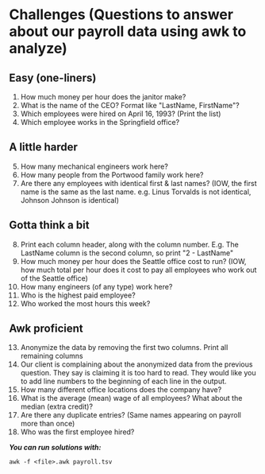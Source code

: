 # **Challenges (Questions to answer about our payroll data using awk to analyze)**

## **Easy (one-liners)**
1. How much money per hour does the janitor make?
2. What is the name of the CEO? Format like "LastName, FirstName"?
3. Which employees were hired on April 16, 1993? (Print the list)
4. Which employee works in the Springfield office?

## **A little harder**
5. How many mechanical engineers work here?
6. How many people from the Portwood family work here?
7. Are there any employees with identical first & last names? (IOW, the first name is the same as the last name. e.g. Linus Torvalds is not identical, Johnson Johnson is identical)

## **Gotta think a bit**
8. Print each column header, along with the column number. E.g. The LastName column is the second column, so print "2 - LastName"
9. How much money per hour does the Seattle office cost to run? (IOW, how much total per hour does it cost to pay all employees who work out of the Seattle office)
10. How many engineers (of any type) work here?
11. Who is the highest paid employee?
12. Who worked the most hours this week?

## **Awk proficient**
13. Anonymize the data by removing the first two columns. Print all remaining columns
14. Our client is complaining about the anonymized data from the previous question. They say is claiming it is too hard to read. They would like you to add line numbers to the beginning of each line in the output.
15. How many different office locations does the company have?
16. What is the average (mean) wage of all employees? What about the median (extra credit)?
17. Are there any duplicate entries? (Same names appearing on payroll more than once)
18. Who was the first employee hired?



***You can run solutions with:***

```
awk -f <file>.awk payroll.tsv
```
